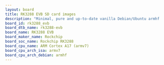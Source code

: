 ```yaml
---
layout: board
title: RK3288 EVB SD card images
description: "Minimal, pure and up-to-date vanilla Debian/Ubuntu armhf SD card images for RK3288 EVB by Rockchip, SoC: Rockchip RK3288, CPU ISA: armv7"
board_id: rk3288_evb
board_dtb_name: rk3288-evb
board_name: RK3288 EVB
board_maker_name: Rockchip
board_soc_name: Rockchip RK3288
board_cpu_name: ARM Cortex A17 (armv7)
board_cpu_arch_isa: armv7
board_cpu_arch_debian: armhf
---
```

